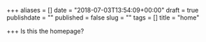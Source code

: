 +++
aliases = []
date = "2018-07-03T13:54:09+00:00"
draft = true
publishdate = ""
published = false
slug = ""
tags = []
title = "home"

+++
Is this the homepage?